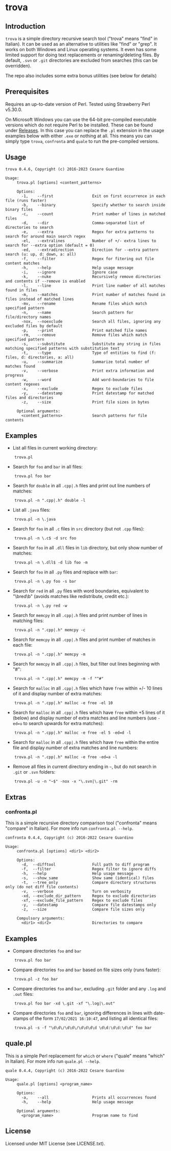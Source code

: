 # trova

## Introduction

`trova` is a simple directory recursive search tool ("trova" means "find" in
Italian). It can be used as an alternative to utilities like "find" or "grep".
It works on both Windows and Linux operating systems. It even has some limited
support for doing text replacements or renaming/deleting files. By default,
`.svn` or `.git` directories are excluded from searches (this can be
overridden).

The repo also includes some extra bonus utilities (see below for details)

## Prerequisites

Requires an up-to-date version of Perl. Tested using Strawberry Perl v5.30.0.

On Microsoft Windows you can use the 64-bit pre-compiled executable versions which
do not require Perl to be installed. These can be found under [Releases](https://github.com/guardino/trova/releases).
In this case you can replace the `.pl` extension in the usage examples below with either `.exe` or nothing at all.
This means you can simply type `trova`, `confronta` and `quale` to run the pre-compiled versions.

## Usage
```
trova 0.4.6, Copyright (c) 2016-2023 Cesare Guardino

Usage:
     trova.pl [options] <content_patterns>

     Options:
       -1,    --first                 Exit on first occurrence in each file (runs faster)
       -b,    --binary                Specify whether to search inside binary files
       -c,    --count                 Print number of lines in matched files
       -d,    --dir                   Comma-separated list of directories to search
       -e,    --extra                 Regex for extra patterns to search for around main search regex
       -el,   --extralines            Number of +/- extra lines to search for --extra option (default = 0)
       -ed,   --extradirection        Direction for --extra pattern search (u: up, d: down, a: all)
       -f,    --filter                Regex for fitering out file content matches
       -h,    --help                  Help usage message
       -i,    --ignore                Ignore case
       -k,    --nuke                  Recursively remove directories and contents if --remove is enabled
       -l,    --line                  Print line number of all matches found in files
       -m,    --matches               Print number of matches found in files instead of matched lines
       -mv,   --rename                Rename files which match specified pattern
       -n,    --name                  Search pattern for file/directory names
       -nox,  --noexclude             Search all files, ignoring any excluded files by default
       -p,    --print                 Print matched file names
       -rm,   --remove                Remove files which match specified pattern
       -s,    --substitute            Substitute any string in files matching specified patterns with substitution text
       -t,    --type                  Type of entities to find (f: files, d: directories, a: all)
       -u,    --summarize             Summarize total number of matches found
       -v,    --verbose               Print extra information and progress
       -w,    --word                  Add word-boundaries to file content regexes
       -x,    --exclude               Regex to exclude files
       -y,    --datestamp             Print datestamp for matched files and directories
       -z,    --size                  Print file sizes in bytes

     Optional arguments:
       <content_patterns>             Search patterns for file contents
```

## Examples

- List all files in current working directory:
```
    trova.pl
```
- Search for `foo` and `bar` in all files:
```
    trova.pl foo bar
```
- Search for `double` in all `.cpp|.h` files and print out line numbers of matches:
```
    trova.pl -n ".cpp|.h" double -l
```
- List all `.java` files:
```
    trova.pl -n \.java
```
- Search for `foo` in all `.c` files in `src` directory (but not `.cpp` files):
```
    trova.pl -n \.c$ -d src foo
```
- Search for `foo` in all `.dll` files in `lib` directory, but only show number of matches:
```
    trova.pl -n \.dll$ -d lib foo -m
```
- Search for `foo` in all `.py` files and replace with `bar`:
```
    trova.pl -n \.py foo -s bar
```
- Search for `red` in all `.py` files with word boundaries, equivalent to "\bred\b" (avoids matches like redistribute, credit etc.):
```
    trova.pl -n \.py red -w
```
- Search for `memcpy` in all `.cpp|.h` files and print number of lines in matching files:
```
    trova.pl -n ".cpp|.h" memcpy -c
```
- Search for `memcpy` in all `.cpp|.h` files and print number of matches in each file:
```
    trova.pl -n ".cpp|.h" memcpy -m
```
- Search for `memcpy` in all `.cpp|.h` files, but filter out lines beginning with "#":
```
    trova.pl -n ".cpp|.h" memcpy -m -f "^#"
```
- Search for `malloc` in all `.cpp|.h` files which have `free` within +/- 10 lines of it and display number of extra matches:
```
    trova.pl -n ".cpp|.h" malloc -e free -el 10
```
- Search for `malloc` in all `.cpp|.h` files which have `free` within +5 lines of it (below) and display number of extra matches and line numbers (use `-ed=u` to search upwards for extra matches):
```
    trova.pl -n ".cpp|.h" malloc -e free -el 5 -ed=d -l
```
- Search for `malloc` in all `.cpp|.h` files which have `free` within the entire file and display number of extra matches and line numbers:
```
    trova.pl -n ".cpp|.h" malloc -e free -ed=a -l
```
- Remove all files in current directory ending in `~`, but do not search in `.git` or `.svn` folders:
```
    trova.pl -u -n "~$" -nox -x "\.svn|\.git" -rm
```

## Extras

### confronta.pl

This is a simple recursive directory comparison tool ("confronta" means "compare" in Italian). For more info run `confronta.pl --help`.
```
confronta 0.4.4, Copyright (c) 2016-2022 Cesare Guardino

Usage:
     confronta.pl [options] <dir1> <dir2>

     Options:
       -d,  --difftool                Full path to diff program 
       -f,  --filter                  Regex filter to ignore diffs
       -h,  --help                    Help usage message
       -s,  --show_same               Show same (identical) files
       -t,  --tree_only               Compare directory structures only (do not diff file contents) 
       -v,  --verbose                 Turn on verbosity
       -xd, --exclude_dir_pattern     Regex to exclude directories
       -xf, --exclude_file_pattern    Regex to exclude files
       -y,  --datestamp               Compare file datestamps only
       -z,  --size                    Compare file sizes only

     Compulsory arguments:
       <dir1> <dir2>                  Directories to compare
```

## Examples

- Compare directories `foo` and `bar`
```
    trova.pl foo bar
```
- Compare directories `foo` and `bar` based on file sizes only (runs faster):
```
    trova.pl -z foo bar
```
- Compare directories `foo` and `bar`, excluding `.git` folder and any `.log` and `.out` files:
```
    trova.pl foo bar -xd \.git -xf "\.log|\.out"
```
- Compare directories `foo` and `bar`, ignoring differences in lines with date-stamps of the form `17/02/2021 16:10:47`, and listing all identical files:
```
    trova.pl -s -f "\d\d\/\d\d\/\d\d\d\d \d\d:\d\d:\d\d" foo bar
```

## quale.pl

This is a simple Perl replacement for `which` or `where` ("quale" means "which" in Italian). For more info run `quale.pl --help`.
```
quale 0.4.4, Copyright (c) 2016-2022 Cesare Guardino

Usage:
     quale.pl [options] <program_name>

     Options:
       -a,    --all                   Prints all occurrences found
       -h,    --help                  Help usage message

     Optional arguments:
       <program_name>                 Program name to find
```

## License

Licensed under MIT License (see LICENSE.txt).
